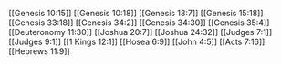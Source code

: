 [[Genesis 10:15]]
[[Genesis 10:18]]
[[Genesis 13:7]]
[[Genesis 15:18]]
[[Genesis 33:18]]
[[Genesis 34:2]]
[[Genesis 34:30]]
[[Genesis 35:4]]
[[Deuteronomy 11:30]]
[[Joshua 20:7]]
[[Joshua 24:32]]
[[Judges 7:1]]
[[Judges 9:1]]
[[1 Kings 12:1]]
[[Hosea 6:9]]
[[John 4:5]]
[[Acts 7:16]]
[[Hebrews 11:9]]
